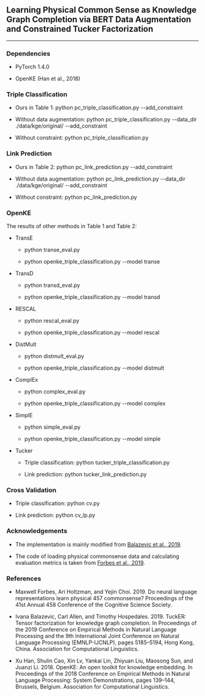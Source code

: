 
## Learning Physical Common Sense as Knowledge Graph Completion via BERT Data Augmentation and Constrained Tucker Factorization

------

### Dependencies

* PyTorch 1.4.0

* OpenKE (Han et al., 2018)

### Triple Classification

* Ours in Table 1: python pc_triple_classification.py --add_constraint 

* Without data augmentation: python pc_triple_classification.py --data_dir ./data/kge/original/ --add_constraint

* Without constraint: python pc_triple_classification.py

### Link Prediction

* Ours in Table 2: python pc_link_prediction.py --add_constraint

* Without data augmentation: python pc_link_prediction.py --data_dir ./data/kge/original/ --add_constraint

* Without constraint: python pc_link_prediction.py

### OpenKE

The results of other methods in Table 1 and Table 2:

* TransE
    
    * python transe_eval.py

    * python openke_triple_classification.py --model transe

* TransD

    * python transd_eval.py

    * python openke_triple_classification.py --model transd

* RESCAL

    * python rescal_eval.py

    * python openke_triple_classification.py --model rescal

* DistMult

    * python distmult_eval.py

    * python openke_triple_classification.py --model distmult

* ComplEx

    * python complex_eval.py

    * python openke_triple_classification.py --model complex

* SimplE

    * python simple_eval.py

    * python openke_triple_classification.py --model simple

* Tucker

    * Triple classification: python tucker_triple_classification.py

    * Link prediction: python tucker_link_prediction.py

### Cross Validation

* Triple classification: python cv.py

* Link prediction: python cv_lp.py

### Acknowledgements

* The implementation is mainly modified from [Balazevic et al., 2019](https://github.com/ibalazevic/TuckER).

* The code of loading physical commonsense data and calculating evaluation metrics is taken from [Forbes et al., 2019](https://github.com/mbforbes/physical-commonsense).

### References

* Maxwell Forbes, Ari Holtzman, and Yejin Choi. 2019. Do neural language representations learn physical 457 commonsense? Proceedings of the 41st Annual 458 Conference of the Cognitive Science Society.

* Ivana Balazevic, Carl Allen, and Timothy Hospedales. 2019. TuckER: Tensor factorization for knowledge graph completion. In Proceedings of the 2019 Conference on Empirical Methods in Natural Language Processing and the 9th International Joint Conference on Natural Language Processing (EMNLP-IJCNLP), pages 5185–5194, Hong Kong, China. Association for Computational Linguistics.

* Xu Han, Shulin Cao, Xin Lv, Yankai Lin, Zhiyuan Liu, Maosong Sun, and Juanzi Li. 2018. OpenKE: An open toolkit for knowledge embedding. In Proceedings of the 2018 Conference on Empirical Methods in Natural Language Processing: System Demonstrations, pages 139–144, Brussels, Belgium. Association for Computational Linguistics.


